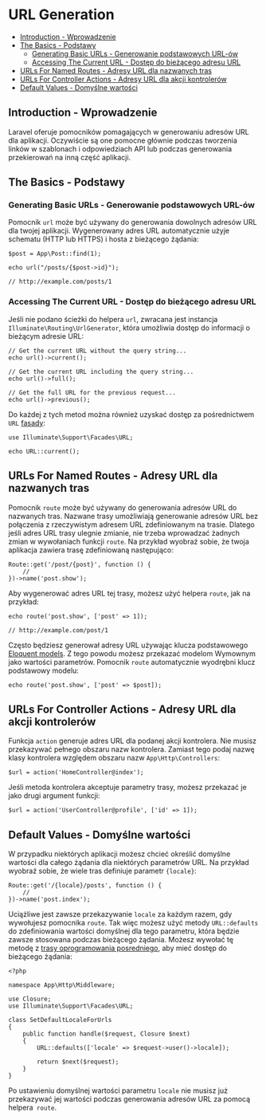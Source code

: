 # URL Generation

- [Introduction - Wprowadzenie](#introduction)
- [The Basics - Podstawy](#the-basics)
    - [Generating Basic URLs - Generowanie podstawowych URL-ów](#generating-basic-urls)
    - [Accessing The Current URL - Dostęp do bieżącego adresu URL](#accessing-the-current-url)
- [URLs For Named Routes - Adresy URL dla nazwanych tras](#urls-for-named-routes)
- [URLs For Controller Actions - Adresy URL dla akcji kontrolerów](#urls-for-controller-actions)
- [Default Values - Domyślne wartości](#default-values)

<a name="introduction"></a>
## Introduction - Wprowadzenie

Laravel oferuje pomocników pomagających w generowaniu adresów URL dla aplikacji. Oczywiście są one pomocne głównie podczas tworzenia linków w szablonach i odpowiedziach API lub podczas generowania przekierowań na inną część aplikacji.

<a name="the-basics"></a>
## The Basics - Podstawy

<a name="generating-basic-urls"></a>
### Generating Basic URLs - Generowanie podstawowych URL-ów

Pomocnik `url` może być używany do generowania dowolnych adresów URL dla twojej aplikacji. Wygenerowany adres URL automatycznie użyje schematu (HTTP lub HTTPS) i hosta z bieżącego żądania:

    $post = App\Post::find(1);

    echo url("/posts/{$post->id}");

    // http://example.com/posts/1

<a name="accessing-the-current-url"></a>
### Accessing The Current URL - Dostęp do bieżącego adresu URL

Jeśli nie podano ścieżki do helpera `url`, zwracana jest instancja `Illuminate\Routing\UrlGenerator`, która umożliwia dostęp do informacji o bieżącym adresie URL:

    // Get the current URL without the query string...
    echo url()->current();

    // Get the current URL including the query string...
    echo url()->full();

    // Get the full URL for the previous request...
    echo url()->previous();

Do każdej z tych metod można również uzyskać dostęp za pośrednictwem `URL` [fasady](/docs/{{version}}/facades):

    use Illuminate\Support\Facades\URL;

    echo URL::current();

<a name="urls-for-named-routes"></a>
## URLs For Named Routes - Adresy URL dla nazwanych tras

Pomocnik `route` może być używany do generowania adresów URL do nazwanych tras. Nazwane trasy umożliwiają generowanie adresów URL bez połączenia z rzeczywistym adresem URL zdefiniowanym na trasie. Dlatego jeśli adres URL trasy ulegnie zmianie, nie trzeba wprowadzać żadnych zmian w wywołaniach funkcji `route`. Na przykład wyobraź sobie, że twoja aplikacja zawiera trasę zdefiniowaną następująco:

    Route::get('/post/{post}', function () {
        //
    })->name('post.show');

Aby wygenerować adres URL tej trasy, możesz użyć helpera `route`, jak na przykład:

    echo route('post.show', ['post' => 1]);

    // http://example.com/post/1

Często będziesz generował adresy URL używając klucza podstawowego [Eloquent models](/docs/{{version}}/eloquent). Z tego powodu możesz przekazać modelom Wymownym jako wartości parametrów. Pomocnik `route` automatycznie wyodrębni klucz podstawowy modelu:

    echo route('post.show', ['post' => $post]);

<a name="urls-for-controller-actions"></a>
## URLs For Controller Actions - Adresy URL dla akcji kontrolerów

Funkcja `action` generuje adres URL dla podanej akcji kontrolera. Nie musisz przekazywać pełnego obszaru nazw kontrolera. Zamiast tego podaj nazwę klasy kontrolera względem obszaru nazw `App\Http\Controllers`:

    $url = action('HomeController@index');

Jeśli metoda kontrolera akceptuje parametry trasy, możesz przekazać je jako drugi argument funkcji:

    $url = action('UserController@profile', ['id' => 1]);

<a name="default-values"></a>
## Default Values - Domyślne wartości

W przypadku niektórych aplikacji możesz chcieć określić domyślne wartości dla całego żądania dla niektórych parametrów URL. Na przykład wyobraź sobie, że wiele tras definiuje parametr `{locale}`:

    Route::get('/{locale}/posts', function () {
        //
    })->name('post.index');

Uciążliwe jest zawsze przekazywanie `locale` za każdym razem, gdy wywołujesz pomocnika `route`. Tak więc możesz użyć metody `URL::defaults` do zdefiniowania wartości domyślnej dla tego parametru, która będzie zawsze stosowana podczas bieżącego żądania. Możesz wywołać tę metodę z [trasy oprogramowania posredniego](/docs/{{version}}/middleware#assigning-middleware-to-routes), aby mieć dostęp do bieżącego żądania:

    <?php

    namespace App\Http\Middleware;

    use Closure;
    use Illuminate\Support\Facades\URL;

    class SetDefaultLocaleForUrls
    {
        public function handle($request, Closure $next)
        {
            URL::defaults(['locale' => $request->user()->locale]);

            return $next($request);
        }
    }

Po ustawieniu domyślnej wartości parametru `locale` nie musisz już przekazywać jej wartości podczas generowania adresów URL za pomocą helpera` route`.
